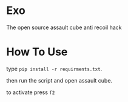 # Exo
The open source assault cube anti recoil hack
# How To Use
type `pip install -r requirments.txt`.

then run the script and open assault cube.

to activate press `f2`
